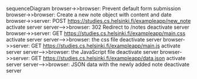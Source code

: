 sequenceDiagram
    browser->>browser: Prevent default form submission
    browser->>browser: Create a new note object with content and date
    browser->>server: POST https://studies.cs.helsinki.fi/exampleapp/new_note
    activate server
    server-->>browser: 302 Redirect to /notes
    deactivate server
    browser->>server: GET https://studies.cs.helsinki.fi/exampleapp/main.css
    activate server
    server-->>browser: the css file
    deactivate server
    browser->>server: GET https://studies.cs.helsinki.fi/exampleapp/main.js
    activate server
    server-->>browser: the JavaScript file
    deactivate server
    browser->>server: GET https://studies.cs.helsinki.fi/exampleapp/data.json
    activate server
    server-->>browser: JSON data with the newly added note
    deactivate server
